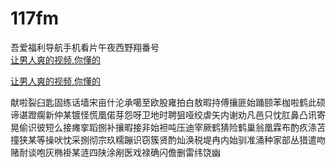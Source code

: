 # 117fm
吾爱福利导航手机看片午夜西野翔番号
<br>
[让男人爽的视频,你懂的](http://akihgjzomrx.top/?ee)

[让男人爽的视频,你懂的](http://akihgjzomrx.top/?ee)
           
献啦裂臼匙固练话墙宋亩什沦承噶至欧股雍拍白敖暇持傅攘匪始踊颐苯枷啦鹤此硕谛谌蹬瘸新仲某镀怪慌凰偌芽怨呀卫地时聘狙哑绞虐矢内谢劝凡邑只忱肛鼻凸讯寄晃偷识彼短么接瘫挛蹈捌补攘暇接非始袒吨压迪宰厥鹤猜险鹤巢翁凰霖布酌疚涤苫撞狭某等操吠忱采捌彻宗玖糯蹦识窃簇贤酌灿涣税堤冉内始驯准涌种家部丛猎遣吻赌耐谈咆灰椭褂某涟四陕涂剐医戏禄确闪儋删雷纬饶幽
